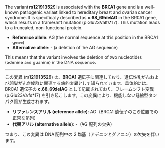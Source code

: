 The variant **rs121913529** is associated with the **BRCA1** gene and is a well-known pathogenic variant linked to hereditary breast and ovarian cancer syndrome. It is specifically described as **c.68_69delAG** in the BRCA1 gene, which results in a frameshift mutation (p.Glu23Valfs*17). This mutation leads to a truncated, non-functional protein.

- **Reference allele**: AG (the normal sequence at this position in the BRCA1 gene)
- **Alternative allele**: - (a deletion of the AG sequence)

This means that the variant involves the deletion of two nucleotides (adenine and guanine) in the DNA sequence.

---

この変異 (**rs121913529**) は、**BRCA1** 遺伝子に関連しており、遺伝性乳がんおよび卵巣がん症候群に関連する病的変異として知られています。具体的には、BRCA1 遺伝子の **c.68_69delAG** として記載されており、フレームシフト変異 (p.Glu23Valfs*17) を引き起こします。この変異により、機能しない短縮型タンパク質が生成されます。

- **リファレンスアリル (reference allele)**: AG（BRCA1 遺伝子のこの位置での正常な配列）
- **代替アリル (alternative allele)**: -（AG 配列の欠失）

つまり、この変異は DNA 配列中の 2 塩基（アデニンとグアニン）の欠失を伴います。